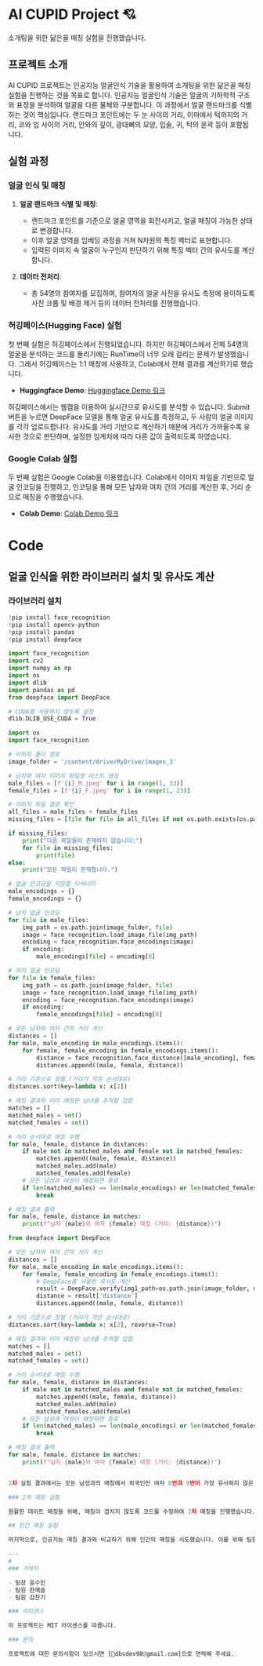 # AI CUPID Project 💘

소개팅을 위한 닮은꼴 매칭 실험을 진행했습니다.

## 프로젝트 소개

AI CUPID 프로젝트는 인공지능 얼굴인식 기술을 활용하여 소개팅을 위한 닮은꼴 매칭 실험을 진행하는 것을 목표로 합니다. 인공지능 얼굴인식 기술은 얼굴의 기하학적 구조와 표정을 분석하여 얼굴을 다른 물체와 구분합니다. 이 과정에서 얼굴 랜드마크를 식별하는 것이 핵심입니다. 랜드마크 포인트에는 두 눈 사이의 거리, 이마에서 턱까지의 거리, 코와 입 사이의 거리, 안와의 깊이, 광대뼈의 모양, 입술, 귀, 턱의 윤곽 등이 포함됩니다.

## 실험 과정

### 얼굴 인식 및 매칭

1. **얼굴 랜드마크 식별 및 매칭**:
    - 랜드마크 포인트를 기준으로 얼굴 영역을 회전시키고, 얼굴 매칭이 가능한 상태로 변경합니다.
    - 이후 얼굴 영역을 임베딩 과정을 거쳐 N차원의 특징 벡터로 표현합니다.
    - 입력된 이미지 속 얼굴이 누구인지 판단하기 위해 특징 벡터 간의 유사도를 계산합니다.

2. **데이터 전처리**:
    - 총 54명의 참여자를 모집하여, 참여자의 얼굴 사진을 유사도 측정에 용이하도록 사진 크롭 및 배경 제거 등의 데이터 전처리를 진행했습니다.

### 허깅페이스(Hugging Face) 실험

첫 번째 실험은 허깅페이스에서 진행되었습니다. 하지만 허깅페이스에서 전체 54명의 얼굴을 분석하는 코드를 돌리기에는 RunTime이 너무 오래 걸리는 문제가 발생했습니다. 그래서 허깅페이스는 1:1 매칭에 사용하고, Colab에서 전체 결과를 계산하기로 했습니다.

- **Huggingface Demo**:
  [Huggingface Demo 링크](https://huggingface.co/spaces/suinY00N/CupidAI)

허깅페이스에서는 웹캠을 이용하여 실시간으로 유사도를 분석할 수 있습니다. Submit 버튼을 누르면 DeepFace 모델을 통해 얼굴 유사도를 측정하고, 두 사람의 얼굴 이미지를 각각 업로드합니다. 유사도를 거리 기반으로 계산하기 때문에 거리가 가까울수록 유사한 것으로 판단하며, 설정한 임계치에 따라 다른 값이 출력되도록 하였습니다.

### Google Colab 실험

두 번째 실험은 Google Colab을 이용했습니다. Colab에서 이미지 파일을 기반으로 얼굴 인코딩을 진행하고, 인코딩을 통해 모든 남자와 여자 간의 거리를 계산한 후, 거리 순으로 매칭을 수행했습니다.

- **Colab Demo**:
  [Colab Demo 링크](https://colab.research.google.com/drive/1048h_3ziEUErCaq3Sdn0TzB2OGeo9Xr_?usp=sharing)

# Code
## 얼굴 인식을 위한 라이브러리 설치 및 유사도 계산

### 라이브러리 설치


```python
!pip install face_recognition
!pip install opencv-python
!pip install pandas
!pip install deepface

import face_recognition
import cv2
import numpy as np
import os
import dlib
import pandas as pd
from deepface import DeepFace

# CUDA를 사용하지 않도록 설정
dlib.DLIB_USE_CUDA = True

import os
import face_recognition

# 이미지 폴더 경로
image_folder = '/content/drive/MyDrive/images_3'

# 남자와 여자 이미지 파일명 리스트 생성
male_files = [f'{i}_M.jpeg' for i in range(1, 33)]
female_files = [f'{i}_F.jpeg' for i in range(1, 23)]

# 이미지 파일 경로 확인
all_files = male_files + female_files
missing_files = [file for file in all_files if not os.path.exists(os.path.join(image_folder, file))]

if missing_files:
    print("다음 파일들이 존재하지 않습니다:")
    for file in missing_files:
        print(file)
else:
    print("모든 파일이 존재합니다.")

# 얼굴 인코딩을 저장할 딕셔너리
male_encodings = {}
female_encodings = {}

# 남자 얼굴 인코딩
for file in male_files:
    img_path = os.path.join(image_folder, file)
    image = face_recognition.load_image_file(img_path)
    encoding = face_recognition.face_encodings(image)
    if encoding:
        male_encodings[file] = encoding[0]

# 여자 얼굴 인코딩
for file in female_files:
    img_path = os.path.join(image_folder, file)
    image = face_recognition.load_image_file(img_path)
    encoding = face_recognition.face_encodings(image)
    if encoding:
        female_encodings[file] = encoding[0]

# 모든 남자와 여자 간의 거리 계산
distances = []
for male, male_encoding in male_encodings.items():
    for female, female_encoding in female_encodings.items():
        distance = face_recognition.face_distance([male_encoding], female_encoding)[0]
        distances.append((male, female, distance))

# 거리 기준으로 정렬 (거리가 작은 순서대로)
distances.sort(key=lambda x: x[2])

# 매칭 결과와 이미 매칭된 남녀를 추적할 집합
matches = []
matched_males = set()
matched_females = set()

# 거리 순서대로 매칭 수행
for male, female, distance in distances:
    if male not in matched_males and female not in matched_females:
        matches.append((male, female, distance))
        matched_males.add(male)
        matched_females.add(female)
    # 모든 남성과 여성이 매칭되면 종료
    if len(matched_males) == len(male_encodings) or len(matched_females) == len(female_encodings):
        break

# 매칭 결과 출력
for male, female, distance in matches:
    print(f"남자 {male}와 여자 {female} 매칭 (거리: {distance})")

from deepface import DeepFace

# 모든 남자와 여자 간의 거리 계산
distances = []
for male, male_encoding in male_encodings.items():
    for female, female_encoding in female_encodings.items():
        # DeepFace를 사용한 유사도 계산
        result = DeepFace.verify(img1_path=os.path.join(image_folder, male), img2_path=os.path.join(image_folder, female))
        distance = result['distance']
        distances.append((male, female, distance))

# 거리 기준으로 정렬 (거리가 작은 순서대로)
distances.sort(key=lambda x: x[2], reverse=True)

# 매칭 결과와 이미 매칭된 남녀를 추적할 집합
matches = []
matched_males = set()
matched_females = set()

# 거리 순서대로 매칭 수행
for male, female, distance in distances:
    if male not in matched_males and female not in matched_females:
        matches.append((male, female, distance))
        matched_males.add(male)
        matched_females.add(female)
    # 모든 남성과 여성이 매칭되면 종료
    if len(matched_males) == len(male_encodings) or len(matched_females) == len(female_encodings):
        break

# 매칭 결과 출력
for male, female, distance in matches:
    print(f"남자 {male}와 여자 {female} 매칭 (거리: {distance})")


1차 실험 결과에서는 모든 남성과의 매칭에서 외국인인 여자 8번과 9번이 가장 유사하지 않은 사람으로 선정되었습니다. 인공지능의 얼굴 인식 로직에 따르면, 인종이 다를 경우 유사도가 낮을 수밖에 없습니다. 또한, 가장 유사도가 높은 사람으로는 1번이 무려 11번 중복되어 매칭되었습니다.

### 2차 매칭 실험

원활한 데이트 매칭을 위해, 매칭이 겹치지 않도록 코드를 수정하여 2차 매칭을 진행했습니다. 다음은 코드를 수정한 2차 매칭 결과입니다.

## 인간 매칭 실험

마지막으로, 인공지능 매칭 결과와 비교하기 위해 인간의 매칭을 시도했습니다. 이를 위해 팀원 3명이 사진을 기반으로 첫 인상을 보고 닮은 사람 매칭을 취합하였습니다.

---
# 
### 기여자

- 팀장 윤수인
- 팀원 한예슬
- 팀원 김찬기

### 라이센스

이 프로젝트는 MIT 라이센스를 따릅니다.

### 문의

프로젝트에 대한 문의사항이 있으시면 [dbsdev98@gmail.com]으로 연락해 주세요.


